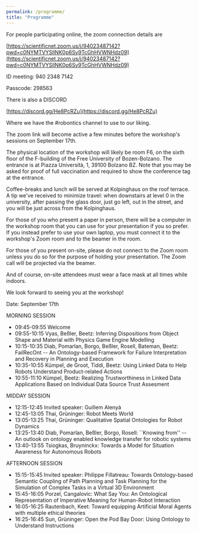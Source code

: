 ```yaml
---
permalink: /programme/
title: "Programme"
---
```


For people participating online, the zoom connection details are

[https://scientificnet.zoom.us/j/94023487142?pwd=c0NYMTVYSllNK0p6Sy9TcGhHVWNHdz09](https://scientificnet.zoom.us/j/94023487142?pwd=c0NYMTVYSllNK0p6Sy9TcGhHVWNHdz09)

ID meeting: 940 2348 7142

Passcode: 298563

There is also a DISCORD

[https://discord.gg/He8PcRZu](https://discord.gg/He8PcRZu)

Where we have the #robontics channel to use to our liking.

The zoom link will become active a few minutes before the workshop's sessions on September 17th.

The physical location of the workshop will likely be room F6, on the sixth floor of the F-building of the Free University of Bozen-Bolzano. The entrance is at Piazza Università, 1, 39100 Bolzano BZ. Note that you may be asked for proof of full vaccination and required to show the conference tag at the entrance.

Coffee-breaks and lunch will be served at Kolpinghaus on the roof terrace. A tip we've received to minimize travel: when downstairs at level 0 in the university, after passing the glass door, just go left, out in the street, and you will be just across from the Kolpinghaus.

For those of you who present a paper in person, there will be a computer in the workshop room that you can use for your presentation if you so prefer. If you instead prefer to use your own laptop, you must connect it to the workshop's Zoom room and to the beamer in the room.

For those of you present on-site, please do not connect to the Zoom room unless you do so for the purpose of holding your presentation. The Zoom call will be projected via the beamer.

And of course, on-site attendees must wear a face mask at all times while indoors.

We look forward to seeing you at the workshop!

Date: September 17th

MORNING SESSION
* 09:45-09:55 Welcome
* 09:55-10:15 Vyas, Beßler, Beetz: Inferring Dispositions from Object Shape and Material with Physics Game Engine Modelling
* 10:15-10:35 Diab, Pomarlan, Borgo, Beßler, Rosell, Bateman, Beetz: FailRecOnt -- An Ontology-based Framework for Failure Interpretation and Recovery in Planning and Execution
* 10:35-10:55 Kümpel, de Groot, Tiddi, Beetz: Using Linked Data to Help Robots Understand Product-related Actions
* 10:55-11:10 Kümpel, Beetz: Realizing Trustworthiness in Linked Data Applications Based on Individual Data Source Trust Assesment


MIDDAY SESSION
* 12:15-12:45 Invited speaker: Guillem Alenyà
* 12:45-13:05 Thai, Grüninger: Robot Meets World
* 13:05-13:25 Thai, Grüninger: Qualitative Spatial Ontologies for Robot Dynamics
* 13:25-13:40 Diab, Pomarlan, Beßler, Borgo, Rosell: ``Knowing from'' -- An outlook on ontology enabled knowledge transfer for robotic systems
* 13:40-13:55 Tsiogkas, Bruyninckx: Towards a Model for Situation Awareness for Autonomous Robots


AFTERNOON SESSION
* 15:15-15:45 Invited speaker: Philippe Fillatreau: Towards Ontology-based Semantic Coupling of Path Planning and Task Planning for the Simulation of Complex Tasks in a Virtual 3D Environment
* 15:45-16:05 Porzel, Cangalovic: What Say You: An Ontological Representation of Imperative Meaning for Human-Robot Interaction
* 16:05-16:25 Rautenbach, Keet: Toward equipping Artificial Moral Agents with multiple ethical theories
* 16:25-16:45 Sun, Grüninger: Open the Pod Bay Door: Using Ontology to Understand Instructions
